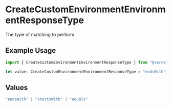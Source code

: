 # CreateCustomEnvironmentEnvironmentResponseType

The type of matching to perform

## Example Usage

```typescript
import { CreateCustomEnvironmentEnvironmentResponseType } from "@vercel/sdk/models/createcustomenvironmentop.js";

let value: CreateCustomEnvironmentEnvironmentResponseType = "endsWith";
```

## Values

```typescript
"endsWith" | "startsWith" | "equals"
```